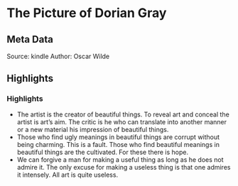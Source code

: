 # The Picture of Dorian Gray

## Meta Data

Source:  kindle 
Author: Oscar Wilde

## Highlights

### Highlights

- The artist is the creator of beautiful things. To reveal art and conceal the artist is art’s aim. The critic is he who can translate into another manner or a new material his impression of beautiful things.
- Those who find ugly meanings in beautiful things are corrupt without being charming. This is a fault. Those who find beautiful meanings in beautiful things are the cultivated. For these there is hope.
- We can forgive a man for making a useful thing as long as he does not admire it. The only excuse for making a useless thing is that one admires it intensely. All art is quite useless.
